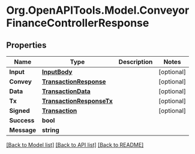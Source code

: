 # Org.OpenAPITools.Model.ConveyorFinanceControllerResponse

## Properties

Name | Type | Description | Notes
------------ | ------------- | ------------- | -------------
**Input** | [**InputBody**](InputBody.md) |  | [optional] 
**Convey** | [**TransactionResponse**](TransactionResponse.md) |  | [optional] 
**Data** | [**TransactionData**](TransactionData.md) |  | [optional] 
**Tx** | [**TransactionResponseTx**](TransactionResponseTx.md) |  | [optional] 
**Signed** | [**Transaction**](Transaction.md) |  | [optional] 
**Success** | **bool** |  | 
**Message** | **string** |  | 

[[Back to Model list]](../README.md#documentation-for-models) [[Back to API list]](../README.md#documentation-for-api-endpoints) [[Back to README]](../README.md)

